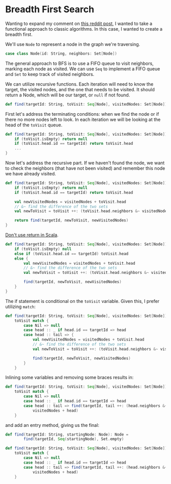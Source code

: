 # Breadth First Search

Wanting to expand my comment on [this reddit post](https://www.reddit.com/r/scala/comments/97zbb2/scala_for_algorithmic_graph_problems/e4c99jj/), I wanted to take a functional approach to classic algorithms. In this case, I wanted to create a breadth first.

We'll use `Node` to represent a node in the graph we're traversing.

```scala
case class Node(id: String, neighbors: Set[Node])
```

The general approach to BFS is to use a FIFO queue to visit neighbors, marking each node as visited. We can use `Seq` to implement a FIFO queue and `Set` to keep track of visited neighbors.

We can utilize recursive functions. Each iteration will need to know the target, the visited nodes, and the one that needs to be visited. It should return a Node, which will be our target, or `null` if not found.

```scala
def find(targetId: String, toVisit: Seq[Node], visitedNodes: Set[Node]): Node = ???
```

First let's address the terminating conditions: when we find the node or if there no more nodes left to look. In each iteration we will be looking at the head of the `toVisit` queue.

```scala
def find(targetId: String, toVisit: Seq[Node], visitedNodes: Set[Node]): Node = {
    if (toVisit.isEmpty) return null
    if (toVisit.head.id == targetId) return toVisit.head
    ...
}
```

Now let's address the recursive part. If we haven't found the node, we want to check the neighbors (that have not been visited) and remember this node we have already visited.

```scala
def find(targetId: String, toVisit: Seq[Node], visitedNodes: Set[Node]): Node = {
    if (toVisit.isEmpty) return null
    if (toVisit.head.id == targetId) return toVisit.head

    val newVisitedNodes = visitedNodes + toVisit.head
    // &~ find the difference of the two sets
    val newToVisit = toVisit ++: (toVisit.head.neighbors &~ visitedNodes).toSeq

    return find(targetId, newToVisit, newVisitedNodes)
}
```

[Don't use return in Scala](https://tpolecat.github.io/2014/05/09/return.html).

```scala
def find(targetId: String, toVisit: Seq[Node], visitedNodes: Set[Node]): Node = {
    if (toVisit.isEmpty) null
    else if (toVisit.head.id == targetId) toVisit.head
    else {
        val newVisitedNodes = visitedNodes + toVisit.head
        // &~ find the difference of the two sets
        val newToVisit = toVisit ++: (toVisit.head.neighbors &~ visitedNodes).toSeq

        find(targetId, newToVisit, newVisitedNodes)
    }
}
```

The if statement is conditional on the `toVisit` variable. Given this, I prefer utilizing `match`:

```scala
def find(targetId: String, toVisit: Seq[Node], visitedNodes: Set[Node]): Node =
    toVisit match {
        case Nil => null
        case head :: _ if head.id == targetId => head
        case head :: tail => {
            val newVisitedNodes = visitedNodes + toVisit.head
            // &~ find the difference of the two sets
            val newToVisit = toVisit ++: (toVisit.head.neighbors &~ visitedNodes).toSeq

            find(targetId, newToVisit, newVisitedNodes)
        }
    }
```

Inlining some variables and removing some braces results in:

```scala
def find(targetId: String, toVisit: Seq[Node], visitedNodes: Set[Node]): Node =
    toVisit match {
        case Nil => null
        case head :: _ if head.id == targetId => head
        case head :: tail => find(targetId, tail ++: (head.neighbors &~ visitedNodes).toSeq,
            visitedNodes + head)
    }
```

and add an entry method, giving us the final:

```scala
def find(targetId: String, startingNode: Node): Node =
        find(targetId, Seq(startingNode), Set.empty)

def find(targetId: String, toVisit: Seq[Node], visitedNodes: Set[Node]): Node =
    toVisit match {
        case Nil => null
        case head :: _ if head.id == targetId => head
        case head :: tail => find(targetId, tail ++: (head.neighbors &~ visitedNodes).toSeq,
            visitedNodes + head)
    }
```
